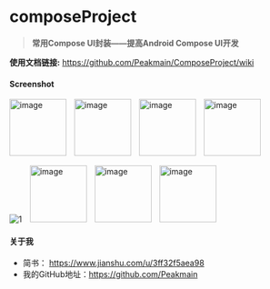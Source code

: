 # composeProject

> **常用Compose UI封装——提高Android Compose UI开发**

**使用文档链接:** https://github.com/Peakmain/ComposeProject/wiki

#### Screenshot

<img height="100" alt="image" src="https://user-images.githubusercontent.com/26482737/167072803-1eabf493-4f96-4e9a-9b98-460e59549931.png">&emsp;<img height="100" alt="image" src="https://user-images.githubusercontent.com/26482737/167073366-6addc429-9870-40ca-ab51-236d12c431d3.png">&emsp;<img height="100" alt="image" src="https://user-images.githubusercontent.com/26482737/167073670-3f1291db-e8c3-42c9-98c9-98c3d5268dab.png">&emsp;<img height="100" alt="image" src="https://user-images.githubusercontent.com/26482737/167074212-baa4f4e4-2364-4882-81f3-342fb23a76cb.png">

![1](https://user-images.githubusercontent.com/26482737/167081429-8fcefdbb-4d84-4ddb-a46c-018cf8381545.gif)&emsp;<img height="100" alt="image" src="https://user-images.githubusercontent.com/26482737/167077195-4bb44b56-f9e0-40fb-b857-2cdbe3049688.png">&emsp;<img height="100" alt="image" src="https://user-images.githubusercontent.com/26482737/167078179-1574fb31-329a-493b-a43a-d0b944f981af.png">&emsp;<img height="100" alt="image" src="https://user-images.githubusercontent.com/26482737/167078671-8b106846-88b9-44db-b72d-453ea997ac0b.png">

#### 关于我

- 简书： https://www.jianshu.com/u/3ff32f5aea98
- 我的GitHub地址：https://github.com/Peakmain
